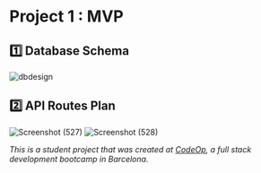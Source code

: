 # Project 1 : MVP


## 1️⃣ Database Schema

![dbdesign](https://user-images.githubusercontent.com/86279819/131248985-c0923464-5cd9-44e3-95aa-a0464b5091f6.png)

## 2️⃣ API Routes Plan
![Screenshot (527)](https://user-images.githubusercontent.com/86279819/131249214-3c5d8bad-3ec8-4f00-8a1f-1cf964bacf85.png)
![Screenshot (528)](https://user-images.githubusercontent.com/86279819/131249217-14f9280f-e903-477e-af59-8bac4a2e5c37.png)





 _This is a student project that was created at [CodeOp](http://codeop.tech), a full stack development bootcamp in Barcelona._